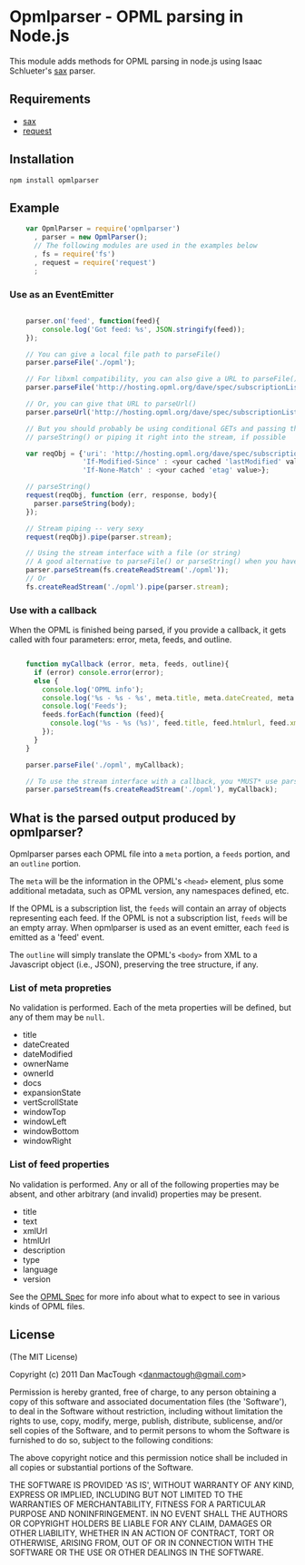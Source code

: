 #  Opmlparser - OPML parsing in Node.js 
      
This module adds methods for OPML parsing in node.js using Isaac Schlueter's [sax](https://github.com/isaacs/sax-js) parser.

## Requirements

- [sax](https://github.com/isaacs/sax-js)
- [request](https://github.com/mikeal/request)

## Installation

    npm install opmlparser

## Example

```javascript
    var OpmlParser = require('opmlparser')
      , parser = new OpmlParser();
      // The following modules are used in the examples below
      , fs = require('fs')
      , request = require('request')
      ;
```
### Use as an EventEmitter

```javascript

    parser.on('feed', function(feed){
        console.log('Got feed: %s', JSON.stringify(feed));
    });

    // You can give a local file path to parseFile()
    parser.parseFile('./opml');

    // For libxml compatibility, you can also give a URL to parseFile()
    parser.parseFile('http://hosting.opml.org/dave/spec/subscriptionList.opml');

    // Or, you can give that URL to parseUrl()
    parser.parseUrl('http://hosting.opml.org/dave/spec/subscriptionList.opml');

    // But you should probably be using conditional GETs and passing the results to
    // parseString() or piping it right into the stream, if possible

    var reqObj = {'uri': 'http://hosting.opml.org/dave/spec/subscriptionList.opml',
                  'If-Modified-Since' : <your cached 'lastModified' value>,
                  'If-None-Match' : <your cached 'etag' value>};

    // parseString()
    request(reqObj, function (err, response, body){
      parser.parseString(body);
    });

    // Stream piping -- very sexy
    request(reqObj).pipe(parser.stream);

    // Using the stream interface with a file (or string)
    // A good alternative to parseFile() or parseString() when you have a large local file
    parser.parseStream(fs.createReadStream('./opml'));
    // Or
    fs.createReadStream('./opml').pipe(parser.stream);
```
### Use with a callback

When the OPML is finished being parsed, if you provide a callback, it gets
called with four parameters: error, meta, feeds, and outline.

```javascript

    function myCallback (error, meta, feeds, outline){
      if (error) console.error(error);
      else {
        console.log('OPML info');
        console.log('%s - %s - %s', meta.title, meta.dateCreated, meta.ownerName);
        console.log('Feeds');
        feeds.forEach(function (feed){
          console.log('%s - %s (%s)', feed.title, feed.htmlurl, feed.xmlurl);
        });
      }
    }

    parser.parseFile('./opml', myCallback);

    // To use the stream interface with a callback, you *MUST* use parseStream(), not piping
    parser.parseStream(fs.createReadStream('./opml'), myCallback);
```
## What is the parsed output produced by opmlparser?

Opmlparser parses each OPML file into a `meta` portion, a `feeds` portion, and an
`outline` portion.

The `meta` will be the information in the OPML's `<head>` element, plus some
additional metadata, such as OPML version, any namespaces defined, etc.

If the OPML is a subscription list, the `feeds` will contain an array of objects
representing each feed. If the OPML is not a subscription list, `feeds` will be
an empty array. When opmlparser is used as an event emitter, each `feed` is
emitted as a 'feed' event.

The `outline` will simply translate the OPML's `<body>` from XML to a Javascript
object (i.e., JSON), preserving the tree structure, if any.

### List of meta propreties

No validation is performed. Each of the meta properties will be defined, but any
of them may be `null`.

* title
* dateCreated
* dateModified
* ownerName
* ownerId
* docs
* expansionState
* vertScrollState
* windowTop
* windowLeft
* windowBottom
* windowRight

### List of feed properties

No validation is performed. Any or all of the following properties may be
absent, and other arbitrary (and invalid) properties may be present.

* title
* text
* xmlUrl
* htmlUrl
* description
* type
* language
* version

See the [OPML Spec](http://dev.opml.org/spec2.html) for more info about what to
expect to see in various kinds of OPML files.

## License 

(The MIT License)

Copyright (c) 2011 Dan MacTough &lt;danmactough@gmail.com&gt;

Permission is hereby granted, free of charge, to any person obtaining
a copy of this software and associated documentation files (the
'Software'), to deal in the Software without restriction, including
without limitation the rights to use, copy, modify, merge, publish,
distribute, sublicense, and/or sell copies of the Software, and to
permit persons to whom the Software is furnished to do so, subject to
the following conditions:

The above copyright notice and this permission notice shall be
included in all copies or substantial portions of the Software.

THE SOFTWARE IS PROVIDED 'AS IS', WITHOUT WARRANTY OF ANY KIND,
EXPRESS OR IMPLIED, INCLUDING BUT NOT LIMITED TO THE WARRANTIES OF
MERCHANTABILITY, FITNESS FOR A PARTICULAR PURPOSE AND NONINFRINGEMENT.
IN NO EVENT SHALL THE AUTHORS OR COPYRIGHT HOLDERS BE LIABLE FOR ANY
CLAIM, DAMAGES OR OTHER LIABILITY, WHETHER IN AN ACTION OF CONTRACT,
TORT OR OTHERWISE, ARISING FROM, OUT OF OR IN CONNECTION WITH THE
SOFTWARE OR THE USE OR OTHER DEALINGS IN THE SOFTWARE.
